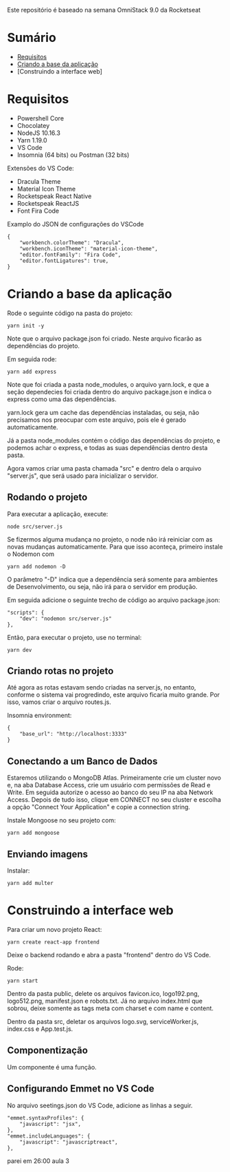 Este repositório é baseado na semana OmniStack 9.0 da Rocketseat

# Sumário

 - [Requisitos](https://github.com/arielzao150/Omnistack#requisitos)
 - [Criando a base da aplicação](https://github.com/arielzao150/Omnistack#criando-a-base-da-aplica%C3%A7%C3%A3o)
 - [Construindo a interface web]

# Requisitos

- Powershell Core
- Chocolatey
- NodeJS 10.16.3
- Yarn 1.19.0
- VS Code
- Insomnia (64 bits) ou Postman (32 bits)
  

Extensões do VS Code:

- Dracula Theme
- Material Icon Theme
- Rocketspeak React Native
- Rocketspeak ReactJS
- Font Fira Code

  

Examplo do JSON de configurações do VSCode
  

    {
	    "workbench.colorTheme": "Dracula",
	    "workbench.iconTheme": "material-icon-theme",
	    "editor.fontFamily": "Fira Code",
	    "editor.fontLigatures": true,    
    }

  

# Criando a base da aplicação

Rode o seguinte código na pasta do projeto:

    yarn init -y

  
Note que o arquivo package.json foi criado. Neste arquivo ficarão as dependências do projeto.

Em seguida rode:

    yarn add express

Note que foi criada a pasta node_modules, o arquivo yarn.lock, e que a seção dependecies foi criada dentro do arquivo package.json e indica o express como uma das dependências.

yarn.lock gera um cache das dependências instaladas, ou seja, não precisamos nos preocupar com este arquivo, pois ele é gerado automaticamente.

Já a pasta node_modules contém o código das dependências do projeto, e podemos achar o express, e todas as suas dependências dentro desta pasta.

Agora vamos criar uma pasta chamada "src" e dentro dela o arquivo "server.js", que será usado para inicializar o servidor.

## Rodando o projeto

Para executar a aplicação, execute:

    node src/server.js

Se fizermos alguma mudança no projeto, o node não irá reiniciar com as novas mudanças automaticamente. Para que isso aconteça, primeiro instale o Nodemon com

    yarn add nodemon -D

O parâmetro "-D" indica que a dependência será somente para ambientes de Desenvolvimento, ou seja, não irá para o servidor em produção.

Em seguida adicione o seguinte trecho de código ao arquivo package.json:

    "scripts": {
        "dev": "nodemon src/server.js"
    },

Então, para executar o projeto, use no terminal:

    yarn dev

## Criando rotas no projeto

Até agora as rotas estavam sendo criadas na server.js, no entanto, conforme o sistema vai progredindo, este arquivo ficaria muito grande. Por isso, vamos criar o arquivo routes.js.

Insomnia environment:

    {
        "base_url": "http://localhost:3333"
    }

## Conectando a um Banco de Dados

Estaremos utilizando o MongoDB Atlas. Primeiramente crie um cluster novo e, na aba Database Access, crie um usuário com permissões de Read e Write. Em seguida autorize o acesso ao banco do seu IP na aba Network Access. Depois de tudo isso, clique em CONNECT no seu cluster e escolha a opção "Connect Your Application" e copie a connection string.

Instale Mongoose no seu projeto com:

    yarn add mongoose

## Enviando imagens

Instalar:

    yarn add multer

# Construindo a interface web

Para criar um novo projeto React:

    yarn create react-app frontend

Deixe o backend rodando e abra a pasta "frontend" dentro do VS Code.

Rode:

    yarn start

Dentro da pasta public, delete os arquivos favicon.ico, logo192.png, logo512.png, manifest.json e robots.txt. Já no arquivo index.html que sobrou, deixe somente as tags meta com charset e com name e content.

Dentro da pasta src, deletar os arquivos logo.svg, serviceWorker.js, index.css e App.test.js.

## Componentização

Um componente é uma função.

## Configurando Emmet no VS Code

No arquivo seetings.json do VS Code, adicione as linhas a seguir.

    "emmet.syntaxProfiles": {
        "javascript": "jsx",
    },
    "emmet.includeLanguages": {
        "javascript": "javascriptreact",
    },

parei em 26:00 aula 3